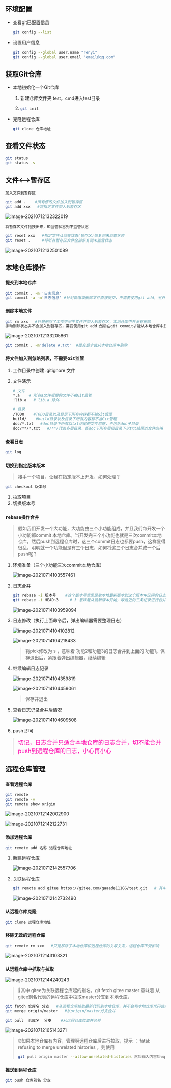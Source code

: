 ## 环境配置

*   查看git已配置信息

    ```bash
    git config --list
    ```

*   设置用户信息

    ```bash
    git config --global user.name "renyi"
    git config --global user.email "email@qq.com"
    ```

    

## 获取Git仓库

*   本地初始化一个Git仓库

    1.  新建仓库文件夹 test，cmd进入test目录

    2.  ```bash
        git init
        ```

*   克隆远程仓库

    ```bash
    git clone 仓库地址
    ```

## 查看文件状态

```bash
git status
git status -s
```



## 文件<-->暂存区

`加入文件到暂存区`

```bash
git add .    #所有修改文件加入到暂存区
git add xxx   #将指定文件加入到暂存区
```

![image-20210712132322019](第二章-常用命令.assets/image-20210712132322019.png)

`将暂存区文件拖拽出来，即监管状态到不监管状态`

```bash
git reset xxx   #指定文件从监管状态(暂存区)恢复到未监管状态
git reset .     #将所有暂存区文件全部恢复到未监管状态
```

![image-20210712132501089](第二章-常用命令.assets/image-20210712132501089.png)



## 本地仓库操作

### `提交到本地仓库`

```bash
git commit . -m '日志信息'
git commit -a -m'日志信息' #针对新增或删除文件直接提交，不需要使用git add，另外也可以解决fatal: cannot do a partial commit during a merge.问题
```



### `删除本地文件`

```bash
git rm xxx   #只是删除了工作空间中文件并加入到暂存区，本地仓库中并没有删除
手动删除状态并不会加入到暂存区，需要使用git add 然后在git commit才能从本地仓库中删除
```

![image-20210712133205861](第二章-常用命令.assets/image-20210712133205861.png)

```bash
git commit . -m'delete A.txt'  #提交后才会从本地仓库中删除
```



### `将文件加入到忽略列表，不需要Git监管`

1.  工作目录中创建 .gitignore 文件

2.  文件演示

    ```bash
    # 文件
    *.a    # 所有a文件后缀的文件不被Git监管
    !lib.a   # lib.a 除外
    
    # 目录
    /TODO    #TODO目录以及目录下所有内容都不被Git管理
    build/    #build目录以及目录下所有内容都不被Git管理
    doc/*.txt   #doc目录下所有以txt结尾的文件忽略，不包括doc子目录
    doc/**/*.txt   #/**/代表多层目录，即doc下所有层级目录下以txt结尾的文件忽略
    ```

    

### `查看日志`

```bash
git log
```



### `切换到指定版本版本`

>   接手一个项目，让我在指定版本上开发，如何处理？

```bash
git checkout 版本号
```

1.  拉取项目 
2.  切换版本号



### `rebase操作合并`

>   假如我们开发一个大功能，大功能由三个小功能组成，并且我们每开发一个小功能都commit 本地仓库。当开发完三个小功能也就是三次commit本地仓库，然后push到远程仓库时，这三个commit日志也都要push，这样显得很乱，明明就一个功能但是有三个日志，如何将这三个日志合并成一个后push呢？

1.  环境准备（三个小功能三次commit本地仓库）

    ![image-20210714103557461](第二章-常用命令.assets/image-20210714103557461.png)

2.  日志合并

    ```bash
    git rebase -i 版本号    #这个版本号意思是取本地最新版本到这个版本中区间的日志合并。假如你写  功能1  的版本号，则合并的事最新版本 到  功能1的日志合并，当然也包含功能1。
    git rebase -i HEAD~3     # 3 意味着从最新版本开始，取最近的三条记录进行合并。
    ```

    ![image-20210714103959094](第二章-常用命令.assets/image-20210714103959094.png)

3.  日志修改（执行上面命令后，弹出编辑器需要整理日志）

    ![image-20210714104102812](第二章-常用命令.assets/image-20210714104102812.png)

    ![image-20210714104218433](第二章-常用命令.assets/image-20210714104218433.png)

    >   将pick修改为 s   ，意味着 功能2和功能3的日志合并到上面的  功能1。保存退出后，紧跟着弹出编辑器，继续编辑

4.  继续编辑日志记录

    ![image-20210714104359819](第二章-常用命令.assets/image-20210714104359819.png)

    ![image-20210714104459061](第二章-常用命令.assets/image-20210714104459061.png)

    >   保存并退出

5.  查看日志记录合并后情况

    ![image-20210714104609508](第二章-常用命令.assets/image-20210714104609508.png)

6.  push 即可

>   <font color=ff00aa size=4>切记，日志合并只适合本地仓库的日志合并，切不能合并push到远程仓库的日志，小心再小心</font>





## 远程仓库管理

### `查看远程仓库`

```bash
git remote
git remote -v
git remote show origin
```

![image-20210712142002900](第二章-常用命令.assets/image-20210712142002900.png)

![image-20210712142122731](第二章-常用命令.assets/image-20210712142122731.png)



### `添加远程仓库`

```bash
git remote add 名称 远程仓库地址
```

1.  新建远程仓库

    ![image-20210712142557706](第二章-常用命令.assets/image-20210712142557706.png)

2.  关联远程仓库

    ```bash
    git remote add gitee https://gitee.com/gaaade111GG/test.git   # 其中gitee为远程仓库地址别名
    ```

    ![image-20210712142732490](第二章-常用命令.assets/image-20210712142732490.png)



### `从远程仓库克隆`

```bash
git clone 远程仓库地址
```

### `移除无效的远程仓库`

```bash
git remote rm xxx   #只是移除了本地仓库和远程仓库的关联关系，远程仓库不受影响
```

![image-20210712143103321](第二章-常用命令.assets/image-20210712143103321.png)

### `从远程仓库中抓取与拉取`

![image-20210712144240243](第二章-常用命令.assets/image-20210712144240243.png)

>   :jack_o_lantern:其中 gitee为关联远程仓库起的别名，git fetch gitee master  意味着 从gitee别名代表的远程仓库中拉取master分支到本地仓库，

```bash
git fetch 仓库名 分支   #从远程仓库拉取最新代码到本地仓库，并不会和本地仓库代码合并
git merge origin/master   #从origin/master分支合并

git pull  仓库名  分支    #从远程仓库拉取并合并
```

![image-20210712165143271](第二章-常用命令.assets/image-20210712165143271.png)

>   :alarm_clock:如果本地仓库有内容，管理啊远程仓库后进行拉取，提示 ： fatal: refusing to merge unrelated histories 。则使用
>
>   ```bash
>   git pull origin master --allow-unrelated-histories 然后输入内容后wq 再次push即可。
>   ```

### `推送到远程仓库`

```bash
git push 仓库别名 分支
```

